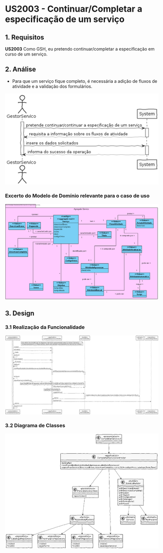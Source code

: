 # US2003 - Continuar/Completar a especificação de um serviço


## 1. Requisitos

**US2003** Como GSH, eu pretendo continuar/completar a especificação em curso de um serviço.

## 2. Análise

* Para que um serviço fique completo, é necessária a adição de fluxos de atividade e a validação dos formulários.

![ContinuarCompletarServico_SSD.png](ContinuarCompletarServico_SSD.png)

### Excerto do Modelo de Domínio relevante para o caso de uso

![ContinuarCompletarServico_MD.png](ContinuarCompletarServico_MD.png)


## 3. Design

### 3.1 Realização da Funcionalidade

![ContinuarCompletarServico_SD.png](ContinuarCompletarServico_SD.png)

### 3.2 Diagrama de Classes

![ContinuarCompletarServico_CD.png](ContinuarCompletarServico_CD.png)

